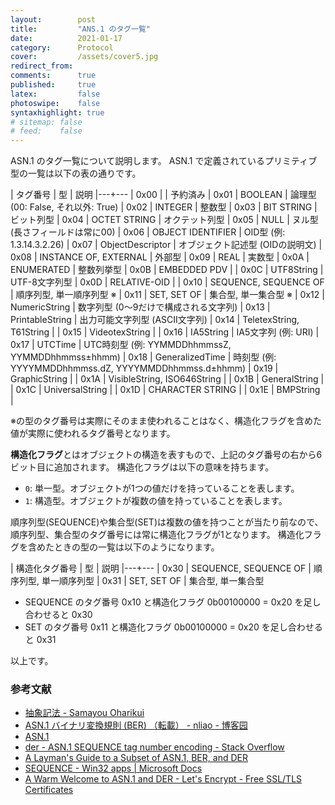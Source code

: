 ```yaml
---
layout:        post
title:         "ANS.1 のタグ一覧"
date:          2021-01-17
category:      Protocol
cover:         /assets/cover5.jpg
redirect_from:
comments:      true
published:     true
latex:         false
photoswipe:    false
syntaxhighlight: true
# sitemap: false
# feed:    false
---
```


ASN.1 のタグ一覧について説明します。
ASN.1 で定義されているプリミティブ型の一覧は以下の表の通りです。

| タグ番号 | 型 | 説明
|---+---
| 0x00 |  | 予約済み
| 0x01 | BOOLEAN | 論理型 (00: False, それ以外: True)
| 0x02 | INTEGER | 整数型
| 0x03 | BIT STRING | ビット列型
| 0x04 | OCTET STRING | オクテット列型
| 0x05 | NULL | ヌル型 (長さフィールドは常に00)
| 0x06 | OBJECT IDENTIFIER | OID型 (例: 1.3.14.3.2.26)
| 0x07 | ObjectDescriptor | オブジェクト記述型 (OIDの説明文)
| 0x08 | INSTANCE OF, EXTERNAL | 外部型
| 0x09 | REAL | 実数型
| 0x0A | ENUMERATED | 整数列挙型
| 0x0B | EMBEDDED PDV |
| 0x0C | UTF8String | UTF-8文字列型
| 0x0D | RELATIVE-OID |
| 0x10 | SEQUENCE, SEQUENCE OF | 順序列型, 単一順序列型 ※
| 0x11 | SET, SET OF | 集合型, 単一集合型 ※
| 0x12 | NumericString | 数字列型 (0～9だけで構成される文字列)
| 0x13 | PrintableString | 出力可能文字列型 (ASCII文字列)
| 0x14 | TeletexString, T61String |
| 0x15 | VideotexString |
| 0x16 | IA5String | IA5文字列 (例: URI)
| 0x17 | UTCTime | UTC時刻型 (例: YYMMDDhhmmssZ, YYMMDDhhmmss±hhmm)
| 0x18 | GeneralizedTime | 時刻型 (例: YYYYMMDDhhmmss.dZ, YYYYMMDDhhmmss.d±hhmm)
| 0x19 | GraphicString |
| 0x1A | VisibleString, ISO646String |
| 0x1B | GeneralString |
| 0x1C | UniversalString |
| 0x1D | CHARACTER STRING |
| 0x1E | BMPString |

※の型のタグ番号は実際にそのまま使われることはなく、構造化フラグを含めた値が実際に使われるタグ番号となります。

**構造化フラグ**とはオブジェクトの構造を表すもので、上記のタグ番号の右から6ビット目に追加されます。
構造化フラグは以下の意味を持ちます。

- `0`: 単一型。オブジェクトが1つの値だけを持っていることを表します。
- `1`: 構造型。オブジェクトが複数の値を持っていることを表します。

順序列型(SEQUENCE)や集合型(SET)は複数の値を持つことが当たり前なので、順序列型、集合型のタグ番号には常に構造化フラグが1となります。
構造化フラグを含めたときの型の一覧は以下のようになります。

| 構造化タグ番号 | 型 | 説明
|---+---
| 0x30 | SEQUENCE, SEQUENCE OF | 順序列型, 単一順序列型
| 0x31 | SET, SET OF | 集合型, 単一集合型

- SEQUENCE のタグ番号 0x10 と構造化フラグ 0b00100000 = 0x20 を足し合わせると 0x30
- SET のタグ番号 0x11 と構造化フラグ 0b00100000 = 0x20 を足し合わせると 0x31

以上です。


### 参考文献

- [抽象記法 - Samayou Oharikui](http://www5d.biglobe.ne.jp/stssk/asn1/basic.html)
- [ASN.1 バイナリ変換規則 (BER) （転載） - nliao - 博客园](https://www.cnblogs.com/nliao/archive/2012/02/15/2352831.html)
- [ASN.1](https://www.obj-sys.com/asn1tutorial/node1.html)
- [der - ASN.1 SEQUENCE tag number encoding - Stack Overflow](https://stackoverflow.com/questions/48417658/asn-1-sequence-tag-number-encoding)
- [A Layman's Guide to a Subset of ASN.1, BER, and DER](http://luca.ntop.org/Teaching/Appunti/asn1.html)
- [SEQUENCE - Win32 apps \| Microsoft Docs](https://docs.microsoft.com/ja-jp/windows/win32/seccertenroll/about-sequence)
- [A Warm Welcome to ASN.1 and DER - Let's Encrypt - Free SSL/TLS Certificates](https://letsencrypt.org/ja/docs/a-warm-welcome-to-asn1-and-der/)

